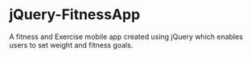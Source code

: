 # jQuery-FitnessApp

A fitness and Exercise mobile app created using jQuery which enables users to set weight and fitness goals.
